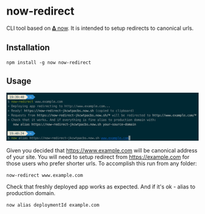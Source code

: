 # now-redirect

CLI tool based on [𝚫 now](https://zeit.co/now). It is intended to setup redirects to canonical urls.

## Installation

```
npm install -g now now-redirect
```

## Usage

<img src="screenshot.png" width="839" alt="Screenshot of the app"/>

Given you decided that https://www.example.com will be canonical address of your site. You will need to setup redirect from https://example.com for those users who prefer shorter urls. To accomplish this run from any folder:

```
now-redirect www.example.com
```

Check that freshly deployed app works as expected. And if it's ok - alias to production domain.

```
now alias deploymentId example.com
```
